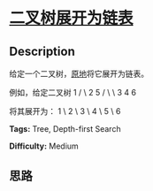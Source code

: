# [二叉树展开为链表][title]

## Description

给定一个二叉树，[原地](https://baike.baidu.com/item/%E5%8E%9F%E5%9C%B0%E7%AE%97%E6%B3%95/8010757)将它展开为链表。

例如，给定二叉树
                1       / \      2   5     / \   \    3   4   6

将其展开为：
            1     \      2       \        3         \          4           \            5             \              6


**Tags:** Tree, Depth-first Search

**Difficulty:** Medium

## 思路

[title]: https://leetcode-cn.com/problems/flatten-binary-tree-to-linked-list
